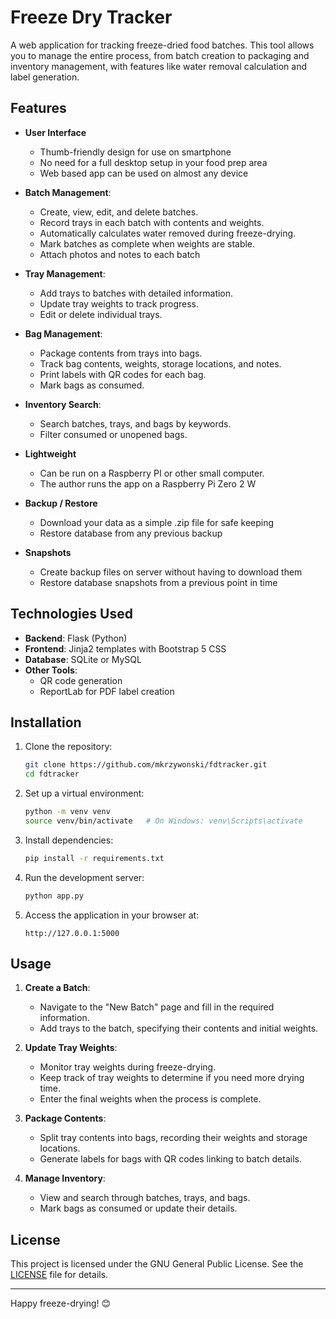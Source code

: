# Freeze Dry Tracker

A web application for tracking freeze-dried food batches. This tool allows you to manage the entire process, from batch creation to packaging and inventory management, with features like water removal calculation and label generation.

## Features

- **User Interface**
  - Thumb-friendly design for use on smartphone
  - No need for a full desktop setup in your food prep area
  - Web based app can be used on almost any device
    
- **Batch Management**:
  - Create, view, edit, and delete batches.
  - Record trays in each batch with contents and weights.
  - Automatically calculates water removed during freeze-drying.
  - Mark batches as complete when weights are stable.
  - Attach photos and notes to each batch
    
- **Tray Management**:
  - Add trays to batches with detailed information.
  - Update tray weights to track progress.
  - Edit or delete individual trays.

- **Bag Management**:
  - Package contents from trays into bags.
  - Track bag contents, weights, storage locations, and notes.
  - Print labels with QR codes for each bag.
  - Mark bags as consumed.

- **Inventory Search**:
  - Search batches, trays, and bags by keywords.
  - Filter consumed or unopened bags.

- **Lightweight**
  - Can be run on a Raspberry PI or other small computer.
  - The author runs the app on a Raspberry Pi Zero 2 W

- **Backup / Restore**
  - Download your data as a simple .zip file for safe keeping
  - Restore database from any previous backup
    
- **Snapshots**
   - Create backup files on server without having to download them
   - Restore database snapshots from a previous point in time

## Technologies Used

- **Backend**: Flask (Python)
- **Frontend**: Jinja2 templates with Bootstrap 5 CSS
- **Database**: SQLite or MySQL
- **Other Tools**:
  - QR code generation
  - ReportLab for PDF label creation

## Installation

1. Clone the repository:
   ```bash
   git clone https://github.com/mkrzywonski/fdtracker.git
   cd fdtracker
   ```

2. Set up a virtual environment:
   ```bash
   python -m venv venv
   source venv/bin/activate   # On Windows: venv\Scripts\activate
   ```

3. Install dependencies:
   ```bash
   pip install -r requirements.txt
   ```

4. Run the development server:
   ```bash
   python app.py
   ```

5. Access the application in your browser at:
   ```
   http://127.0.0.1:5000
   ```

## Usage

1. **Create a Batch**:
   - Navigate to the "New Batch" page and fill in the required information.
   - Add trays to the batch, specifying their contents and initial weights.

2. **Update Tray Weights**:
   - Monitor tray weights during freeze-drying.
   - Keep track of tray weights to determine if you need more drying time.
   - Enter the final weights when the process is complete.

3. **Package Contents**:
   - Split tray contents into bags, recording their weights and storage locations.
   - Generate labels for bags with QR codes linking to batch details.

4. **Manage Inventory**:
   - View and search through batches, trays, and bags.
   - Mark bags as consumed or update their details.

## License

This project is licensed under the GNU General Public License. See the [LICENSE](LICENSE) file for details.

---

Happy freeze-drying! 😊

